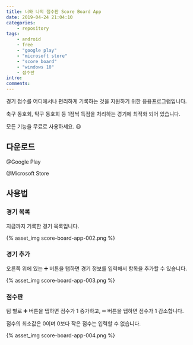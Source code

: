 ```yaml
---
title: 너와 나의 점수판 Score Board App
date: 2019-04-24 21:04:10
categories:
    - repository
tags:
    - android
    - free
    - "google play"
    - "microsoft store"
    - "score board"
    - "windows 10"
    - 점수판
intro:
comments:
---
```


경기 점수를 어디에서나 편리하게 기록하는 것을 지원하기 위한 응용프로그램입니다.

축구 동호회, 탁구 동호회 등 1점씩 득점을 처리하는 경기에 최적화 되어 있습니다.

모든 기능을 무료로 사용하세요. 😃

## 다운로드

@Google Play

@Microsoft Store

## 사용법

### 경기 목록

지금까지 기록한 경기 목록입니다.

{% asset_img score-board-app-002.png %}

### 경기 추가

오른쪽 위에 있는 ➕ 버튼을 탭하면 경기 정보를 입력해서 항목을 추가할 수 있습니다.

{% asset_img score-board-app-003.png %}

### 점수판

팀 별로 ➕ 버튼을 탭하면 점수가 1 증가하고, ➖ 버튼을 탭하면 점수가 1 감소합니다.

점수의 최소값은 0이며 0보다 작은 점수는 입력할 수 없습니다.

{% asset_img score-board-app-004.png %}
